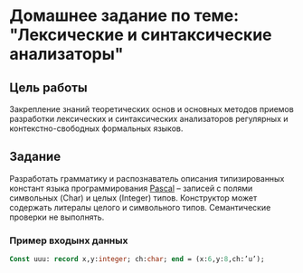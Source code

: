 # Домашнее задание по теме: "Лексические и синтаксические анализаторы"

## Цель работы
Закрепление знаний теоретических основ и основных методов приемов разработки лексических и синтаксических анализаторов регулярных и контекстно-свободных формальных языков.

## Задание
Разработать грамматику и распознаватель описания типизированных констант языка программирования [Pascal][1] – записей с полями символьных (Char) и целых (Integer) типов. Конструктор может содержать литералы целого и символьного типов. Семантические проверки не выполнять.

### Пример входынх данных
```Pascal
Const uuu: record x,y:integer; ch:char; end = (x:6,y:8,ch:’u’);
```

[1]: <https://ru.wikipedia.org/wiki/Паскаль_(язык_программирования)> "Паскаль (язык программирования)"

